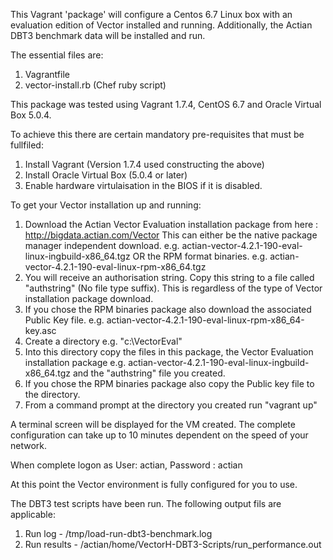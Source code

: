 This Vagrant 'package' will configure a Centos 6.7 Linux box with an evaluation edition of Vector installed and running. Additionally, the Actian DBT3 benchmark data will be installed and run.

The essential files are:

1. Vagrantfile
2. vector-install.rb (Chef ruby script)

This package was tested using Vagrant 1.7.4, CentOS 6.7 and Oracle Virtual Box 5.0.4.

To achieve this there are certain mandatory pre-requisites that must be fullfiled:

1. Install Vagrant (Version 1.7.4 used constructing the above)
2. Install Oracle Virtual Box (5.0.4 or later) 
3. Enable hardware virtulaisation in the BIOS if it is disabled.

To get your Vector installation up and running:

1. Download the Actian Vector Evaluation installation package from here : http://bigdata.actian.com/Vector
   This can either be the native package manager independent download.
       e.g. actian-vector-4.2.1-190-eval-linux-ingbuild-x86_64.tgz
   OR the RPM format binaries.
       e.g. actian-vector-4.2.1-190-eval-linux-rpm-x86_64.tgz
2. You will receive an authorisation string. Copy this string to a file called "authstring" (No file type suffix). This is regardless of the type of Vector installation package download.
3. If you chose the RPM binaries package also download the associated Public Key file.
       e.g. actian-vector-4.2.1-190-eval-linux-rpm-x86_64-key.asc
4. Create a directory e.g. "c:\VectorEval"
5. Into this directory copy the files in this package, the Vector Evaluation installation package e.g. actian-vector-4.2.1-190-eval-linux-ingbuild-x86_64.tgz and the "authstring" file you created.
6. If you chose the RPM binaries package also copy the Public key file to the directory.
7. From a command prompt at the directory you created run "vagrant up"

A terminal screen will be displayed for the VM created.
The complete configuration can take up to 10 minutes dependent on the speed of your network.

When complete logon as User: actian, Password : actian

At this point the Vector environment is fully configured for you to use. 

The DBT3 test scripts have been run. The following output fils are applicable:

1. Run log - /tmp/load-run-dbt3-benchmark.log
2. Run results - /actian/home/VectorH-DBT3-Scripts/run_performance.out

